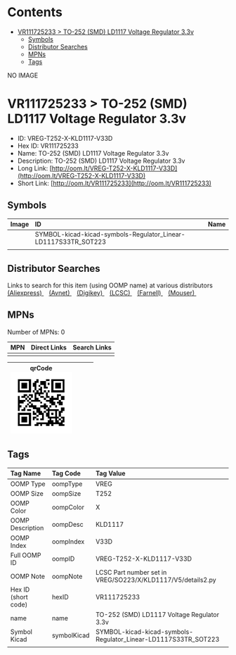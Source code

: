 



Contents
========

* [VR111725233 > TO-252 (SMD) LD1117 Voltage Regulator 3.3v](#vr111725233--to-252-smd-ld1117-voltage-regulator-33v)
	* [Symbols](#symbols)
	* [Distributor Searches](#distributor-searches)
	* [MPNs](#mpns)
	* [Tags](#tags)
  
NO IMAGE  
# VR111725233 > TO-252 (SMD) LD1117 Voltage Regulator 3.3v

- ID: VREG-T252-X-KLD1117-V33D
- Hex ID: VR111725233
- Name: TO-252 (SMD) LD1117 Voltage Regulator 3.3v
- Description: TO-252 (SMD) LD1117 Voltage Regulator 3.3v
- Long Link: [http://oom.lt/VREG-T252-X-KLD1117-V33D](http://oom.lt/VREG-T252-X-KLD1117-V33D)
- Short Link: [http://oom.lt/VR111725233](http://oom.lt/VR111725233)

## Symbols
  

|Image|ID|Name|
| :--- | :--- | :--- |
|![]()|SYMBOL-kicad-kicad-symbols-Regulator_Linear-LD1117S33TR_SOT223||
||||

## Distributor Searches
  
Links to search for this item (using OOMP name) at various distributors  
[(Aliexpress) ](https://www.aliexpress.com/wholesale?SearchText=1117TO-252+SMD+LD1117+Voltage+Regulator+3.3v)&nbsp;&nbsp;&nbsp;[(Avnet) ](https://www.avnet.com/shop/us/search/TO-252+SMD+LD1117+Voltage+Regulator+3.3v)&nbsp;&nbsp;&nbsp;[(Digikey) ](https://www.digikey.co.uk/en/products/result?s=TO-252+SMD+LD1117+Voltage+Regulator+3.3v)&nbsp;&nbsp;&nbsp;[(LCSC) ](https://www.lcsc.com/search?q=TO-252+SMD+LD1117+Voltage+Regulator+3.3v)&nbsp;&nbsp;&nbsp;[(Farnell) ](https://uk.farnell.com/search?st=TO-252+SMD+LD1117+Voltage+Regulator+3.3v)&nbsp;&nbsp;&nbsp;[(Mouser) ](https://www.mouser.com/c/?q=TO-252+SMD+LD1117+Voltage+Regulator+3.3v)&nbsp;&nbsp;&nbsp;
## MPNs
  
Number of MPNs: 0  

|MPN|Direct Links|Search Links|
| :--- | :--- | :--- |
||||
  

|qrCode<br>[![](https://raw.githubusercontent.com/oomlout/oomlout_OOMP_parts_V2/main/VREG/T252/X/KLD1117/V33D/qrCode_140.png)](https://github.com/oomlout/oomlout_OOMP_parts_V2/tree/main/VREG/T252/X/KLD1117/V33D/qrCode.png)||||
| :---: | :---: | :---: | :---: |

## Tags
  

|Tag Name|Tag Code|Tag Value|
| :--- | :--- | :--- |
|OOMP Type|oompType|VREG|
|OOMP Size|oompSize|T252|
|OOMP Color|oompColor|X|
|OOMP Description|oompDesc|KLD1117|
|OOMP Index|oompIndex|V33D|
|Full OOMP ID|oompID|VREG-T252-X-KLD1117-V33D|
|OOMP Note|oompNote|LCSC Part number set in VREG/SO223/X/KLD1117/V5/details2.py|
|Hex ID (short code)|hexID|VR111725233|
|name|name|TO-252 (SMD) LD1117 Voltage Regulator 3.3v|
|Symbol Kicad|symbolKicad|SYMBOL-kicad-kicad-symbols-Regulator_Linear-LD1117S33TR_SOT223|
||||
